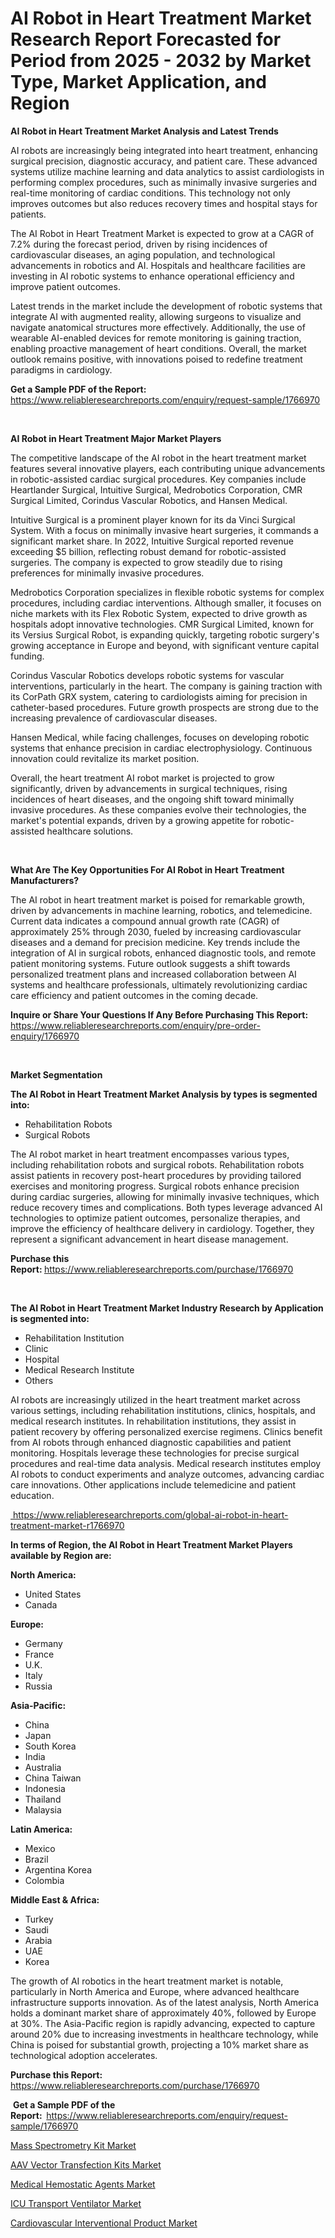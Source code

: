 <p><h1>AI Robot in Heart Treatment Market Research Report Forecasted for Period from 2025 -  2032 by Market Type, Market Application, and Region</h1></p><p><strong>AI Robot in Heart Treatment Market Analysis and Latest Trends</strong></p>
<p><p>AI robots are increasingly being integrated into heart treatment, enhancing surgical precision, diagnostic accuracy, and patient care. These advanced systems utilize machine learning and data analytics to assist cardiologists in performing complex procedures, such as minimally invasive surgeries and real-time monitoring of cardiac conditions. This technology not only improves outcomes but also reduces recovery times and hospital stays for patients.</p><p>The AI Robot in Heart Treatment Market is expected to grow at a CAGR of 7.2% during the forecast period, driven by rising incidences of cardiovascular diseases, an aging population, and technological advancements in robotics and AI. Hospitals and healthcare facilities are investing in AI robotic systems to enhance operational efficiency and improve patient outcomes. </p><p>Latest trends in the market include the development of robotic systems that integrate AI with augmented reality, allowing surgeons to visualize and navigate anatomical structures more effectively. Additionally, the use of wearable AI-enabled devices for remote monitoring is gaining traction, enabling proactive management of heart conditions. Overall, the market outlook remains positive, with innovations poised to redefine treatment paradigms in cardiology.</p></p>
<p><strong>Get a Sample PDF of the Report:&nbsp;</strong> <a href="https://www.reliableresearchreports.com/enquiry/request-sample/1766970?utm_campaign=120&utm_medium=2&utm_source=Github&utm_content=ia&utm_term=04032025&utm_id=ai-robot-in-heart-treatment">https://www.reliableresearchreports.com/enquiry/request-sample/1766970</a></p>
<p>&nbsp;</p>
<p><strong>AI Robot in Heart Treatment Major Market Players</strong></p>
<p><p>The competitive landscape of the AI robot in the heart treatment market features several innovative players, each contributing unique advancements in robotic-assisted cardiac surgical procedures. Key companies include Heartlander Surgical, Intuitive Surgical, Medrobotics Corporation, CMR Surgical Limited, Corindus Vascular Robotics, and Hansen Medical.</p><p>Intuitive Surgical is a prominent player known for its da Vinci Surgical System. With a focus on minimally invasive heart surgeries, it commands a significant market share. In 2022, Intuitive Surgical reported revenue exceeding $5 billion, reflecting robust demand for robotic-assisted surgeries. The company is expected to grow steadily due to rising preferences for minimally invasive procedures.</p><p>Medrobotics Corporation specializes in flexible robotic systems for complex procedures, including cardiac interventions. Although smaller, it focuses on niche markets with its Flex Robotic System, expected to drive growth as hospitals adopt innovative technologies. CMR Surgical Limited, known for its Versius Surgical Robot, is expanding quickly, targeting robotic surgery's growing acceptance in Europe and beyond, with significant venture capital funding.</p><p>Corindus Vascular Robotics develops robotic systems for vascular interventions, particularly in the heart. The company is gaining traction with its CorPath GRX system, catering to cardiologists aiming for precision in catheter-based procedures. Future growth prospects are strong due to the increasing prevalence of cardiovascular diseases.</p><p>Hansen Medical, while facing challenges, focuses on developing robotic systems that enhance precision in cardiac electrophysiology. Continuous innovation could revitalize its market position.</p><p>Overall, the heart treatment AI robot market is projected to grow significantly, driven by advancements in surgical techniques, rising incidences of heart diseases, and the ongoing shift toward minimally invasive procedures. As these companies evolve their technologies, the market's potential expands, driven by a growing appetite for robotic-assisted healthcare solutions.</p></p>
<p>&nbsp;</p>
<p><strong>What Are The Key Opportunities For AI Robot in Heart Treatment Manufacturers?</strong></p>
<p><p>The AI robot in heart treatment market is poised for remarkable growth, driven by advancements in machine learning, robotics, and telemedicine. Current data indicates a compound annual growth rate (CAGR) of approximately 25% through 2030, fueled by increasing cardiovascular diseases and a demand for precision medicine. Key trends include the integration of AI in surgical robots, enhanced diagnostic tools, and remote patient monitoring systems. Future outlook suggests a shift towards personalized treatment plans and increased collaboration between AI systems and healthcare professionals, ultimately revolutionizing cardiac care efficiency and patient outcomes in the coming decade.</p></p>
<p><strong>Inquire or Share Your Questions If Any Before Purchasing This Report:</strong> <a href="https://www.reliableresearchreports.com/enquiry/pre-order-enquiry/1766970?utm_campaign=120&utm_medium=2&utm_source=Github&utm_content=ia&utm_term=04032025&utm_id=ai-robot-in-heart-treatment">https://www.reliableresearchreports.com/enquiry/pre-order-enquiry/1766970</a></p>
<p>&nbsp;</p>
<p><strong>Market Segmentation</strong></p>
<p><strong>The AI Robot in Heart Treatment Market Analysis by types is segmented into:</strong></p>
<p><ul><li>Rehabilitation Robots</li><li>Surgical Robots</li></ul></p>
<p><p>The AI robot market in heart treatment encompasses various types, including rehabilitation robots and surgical robots. Rehabilitation robots assist patients in recovery post-heart procedures by providing tailored exercises and monitoring progress. Surgical robots enhance precision during cardiac surgeries, allowing for minimally invasive techniques, which reduce recovery times and complications. Both types leverage advanced AI technologies to optimize patient outcomes, personalize therapies, and improve the efficiency of healthcare delivery in cardiology. Together, they represent a significant advancement in heart disease management.</p></p>
<p><strong>Purchase this Report:&nbsp;</strong><a href="https://www.reliableresearchreports.com/purchase/1766970?utm_campaign=120&utm_medium=2&utm_source=Github&utm_content=ia&utm_term=04032025&utm_id=ai-robot-in-heart-treatment">https://www.reliableresearchreports.com/purchase/1766970</a></p>
<p>&nbsp;</p>
<p><strong>The AI Robot in Heart Treatment Market Industry Research by Application is segmented into:</strong></p>
<p><ul><li>Rehabilitation Institution</li><li>Clinic</li><li>Hospital</li><li>Medical Research Institute</li><li>Others</li></ul></p>
<p><p>AI robots are increasingly utilized in the heart treatment market across various settings, including rehabilitation institutions, clinics, hospitals, and medical research institutes. In rehabilitation institutions, they assist in patient recovery by offering personalized exercise regimens. Clinics benefit from AI robots through enhanced diagnostic capabilities and patient monitoring. Hospitals leverage these technologies for precise surgical procedures and real-time data analysis. Medical research institutes employ AI robots to conduct experiments and analyze outcomes, advancing cardiac care innovations. Other applications include telemedicine and patient education.</p></p>
<p><a href="https://www.reliableresearchreports.com/global-ai-robot-in-heart-treatment-market-r1766970?utm_campaign=120&utm_medium=2&utm_source=Github&utm_content=ia&utm_term=04032025&utm_id=ai-robot-in-heart-treatment">&nbsp;https://www.reliableresearchreports.com/global-ai-robot-in-heart-treatment-market-r1766970</a></p>
<p><strong>In terms of Region, the AI Robot in Heart Treatment Market Players available by Region are:</strong></p>
<p>
    <p> <strong> North America: </strong>
        <ul>
            <li>United States</li>
            <li>Canada</li>
        </ul>
        </p> 
    <p> <strong> Europe: </strong>
        <ul>
            <li>Germany</li>
            <li>France</li>
            <li>U.K.</li>
            <li>Italy</li>
            <li>Russia</li>
        </ul>
        </p> 
    <p> <strong> Asia-Pacific: </strong>
        <ul>
            <li>China</li>
            <li>Japan</li>
            <li>South Korea</li>
            <li>India</li>
            <li>Australia</li>
            <li>China Taiwan</li>
            <li>Indonesia</li>
            <li>Thailand</li>
            <li>Malaysia</li>
        </ul>
        </p> 
    <p> <strong> Latin America: </strong>
        <ul>
            <li>Mexico</li>
            <li>Brazil</li>
            <li>Argentina Korea</li>
            <li>Colombia</li>
        </ul>
        </p> 
    <p> <strong> Middle East & Africa: </strong>
        <ul>
            <li>Turkey</li>
            <li>Saudi</li>
            <li>Arabia</li>
            <li>UAE</li>
            <li>Korea</li>
        </ul>
    </p>
    </p>
<p><p>The growth of AI robotics in the heart treatment market is notable, particularly in North America and Europe, where advanced healthcare infrastructure supports innovation. As of the latest analysis, North America holds a dominant market share of approximately 40%, followed by Europe at 30%. The Asia-Pacific region is rapidly advancing, expected to capture around 20% due to increasing investments in healthcare technology, while China is poised for substantial growth, projecting a 10% market share as technological adoption accelerates.</p></p>
<p><strong>Purchase this Report: </strong><a href="https://www.reliableresearchreports.com/purchase/1766970?utm_campaign=120&utm_medium=2&utm_source=Github&utm_content=ia&utm_term=04032025&utm_id=ai-robot-in-heart-treatment">https://www.reliableresearchreports.com/purchase/1766970</a></p>
<p>&nbsp;<strong>Get a Sample PDF of the Report:&nbsp;&nbsp;</strong><a href="https://www.reliableresearchreports.com/enquiry/request-sample/1766970?utm_campaign=120&utm_medium=2&utm_source=Github&utm_content=ia&utm_term=04032025&utm_id=ai-robot-in-heart-treatment">https://www.reliableresearchreports.com/enquiry/request-sample/1766970</a></p>
<p><strong></strong></p>
<p><p><a href="https://github.com/koopalujale2/Market-Research-Report-List-1/blob/main/mass-spectrometry-kit-market.md?utm_campaign=120&utm_medium=2&utm_source=Github&utm_content=ia&utm_term=04032025&utm_id=ai-robot-in-heart-treatment">Mass Spectrometry Kit Market</a></p><p><a href="https://github.com/molayrabeta/Market-Research-Report-List-1/blob/main/aav-vector-transfection-kits-market.md?utm_campaign=120&utm_medium=2&utm_source=Github&utm_content=ia&utm_term=04032025&utm_id=ai-robot-in-heart-treatment">AAV Vector Transfection Kits Market</a></p><p><a href="https://github.com/rigelciara0p/Market-Research-Report-List-1/blob/main/medical-hemostatic-agents-market.md?utm_campaign=120&utm_medium=2&utm_source=Github&utm_content=ia&utm_term=04032025&utm_id=ai-robot-in-heart-treatment">Medical Hemostatic Agents Market</a></p><p><a href="https://github.com/lecaneidreks/Market-Research-Report-List-1/blob/main/icu-transport-ventilator-market.md?utm_campaign=120&utm_medium=2&utm_source=Github&utm_content=ia&utm_term=04032025&utm_id=ai-robot-in-heart-treatment">ICU Transport Ventilator Market</a></p><p><a href="https://github.com/tineamonaya/Market-Research-Report-List-1/blob/main/cardiovascular-interventional-product-market.md?utm_campaign=120&utm_medium=2&utm_source=Github&utm_content=ia&utm_term=04032025&utm_id=ai-robot-in-heart-treatment">Cardiovascular Interventional Product Market</a></p></p>